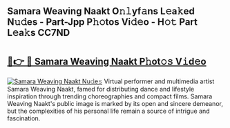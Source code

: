 ## Samara Weaving Naakt O𝚗𝚕yf𝚊ns L𝚎a𝚔ed N𝚞𝚍es - Part-Jpp P𝚑𝚘tos Vi𝚍𝚎o - H𝚘𝚝 Part L𝚎a𝚔s CC7ND

# <h2><a href="http://kf6ga9.oniu.top/?m=Samara+Weaving+Naakt">🔗👉 🔴 Samara Weaving Naakt P𝚑ot𝚘𝚜 V𝚒d𝚎o</a></h2>

[![Samara Weaving Naakt Nu𝚍e𝚜](https://i.imgur.com/0qMVB7G.gif)](http://kf6ga9.oniu.top/?m=Samara+Weaving+Naakt)
Virtual performer and multimedia artist Samara Weaving Naakt, famed for distributing dance and lifestyle inspiration through trending choreographies and compact films. Samara Weaving Naakt's public image is marked by its open and sincere demeanor, but the complexities of his personal life remain a source of intrigue and fascination.  

